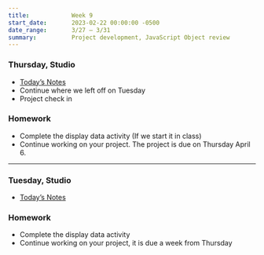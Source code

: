 ```yaml
---
title:            Week 9
start_date:       2023-02-22 00:00:00 -0500
date_range:       3/27 – 3/31
summary:          Project development, JavaScript Object review
---
```


### Thursday, Studio

- [Today&rsquo;s Notes](https://paper.dropbox.com/doc/Parsons-Core-Interaction-S23-Week-9-Class-1-Notes--B1URUzCorrFPS~v3K69MsF0sAQ-5SPJBsXqneGtUelKyWB6W)
- Continue where we left off on Tuesday
- Project check in


### Homework
- Complete the display data activity (If we start it in class)
- Continue working on your project. The project is due on Thursday April 6.

---



### Tuesday, Studio

- [Today&rsquo;s Notes](https://paper.dropbox.com/doc/Parsons-Core-Interaction-S23-Week-9-Class-1-Notes--B1URUzCorrFPS~v3K69MsF0sAQ-5SPJBsXqneGtUelKyWB6W)


### Homework
- Complete the display data activity
- Continue working on your project, it is due a week from Thursday